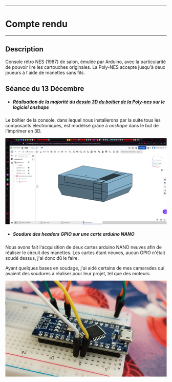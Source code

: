 *******************
# Compte rendu 
*******************

## Description

Console rétro NES (1987) de salon, émulée par Arduino, avec la particularité de pouvoir lire les cartouches originales. La Poly-NES accepte jusqu'à deux joueurs à l'aide de manettes sans fils.

## Séance du 13 Décembre

  - ##### Réalisation de la majorité du [dessin 3D du boitier de la Poly-nes](/BoitierProto) sur le logiciel *onshape*
  Le boîtier de la console, dans lequel nous installerons par la suite tous les composants électroniques, est modélisé grâce à *onshape* dans le but de l'imprimer en 3D.
  
![nes3d](/documentation/Images/nes3d.png)
  
  - ##### Soudure des headers GPIO sur une carte arduino NANO
  Nous avons fait l'acquisition de deux cartes arduino NANO neuves afin de réaliser le circuit des manettes. Les cartes étant neuves, aucun GPIO n'était soudé
 dessus, j'ai donc dû le faire.
 
  Ayant quelques bases en soudage, j'ai aidé certains de mes camarades qui avaient des soudures à réaliser pour leur projet, tel que des moteurs.
  
![pinNanoD](/documentation/Images/pinNanoD.png)
